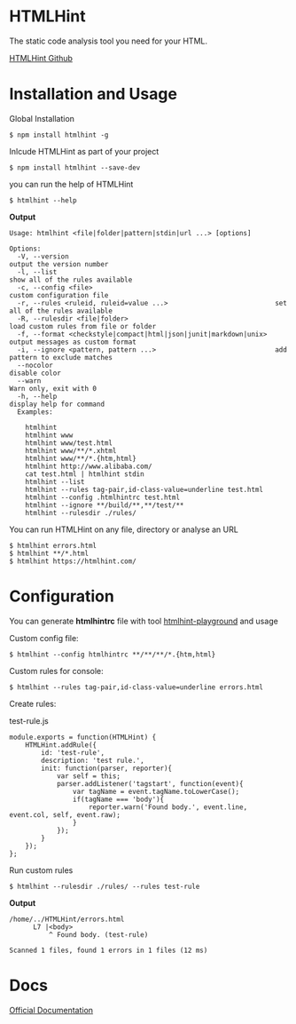 # HTMLHint
The static code analysis tool you need for your HTML.

[HTMLHint Github](http://localhost/)

# Installation and Usage
Global Installation

`$ npm install htmlhint -g`

Inlcude HTMLHint as part of your project

`$ npm install htmlhint --save-dev`

you can run the help of HTMLHint

`$ htmlhint --help`

**Output**
```
Usage: htmlhint <file|folder|pattern|stdin|url ...> [options]

Options:
  -V, --version                                                    output the version number
  -l, --list                                                       show all of the rules available
  -c, --config <file>                                              custom configuration file
  -r, --rules <ruleid, ruleid=value ...>                           set all of the rules available
  -R, --rulesdir <file|folder>                                     load custom rules from file or folder
  -f, --format <checkstyle|compact|html|json|junit|markdown|unix>  output messages as custom format
  -i, --ignore <pattern, pattern ...>                              add pattern to exclude matches
  --nocolor                                                        disable color
  --warn                                                           Warn only, exit with 0
  -h, --help                                                       display help for command
  Examples:

    htmlhint
    htmlhint www
    htmlhint www/test.html
    htmlhint www/**/*.xhtml
    htmlhint www/**/*.{htm,html}
    htmlhint http://www.alibaba.com/
    cat test.html | htmlhint stdin
    htmlhint --list
    htmlhint --rules tag-pair,id-class-value=underline test.html
    htmlhint --config .htmlhintrc test.html
    htmlhint --ignore **/build/**,**/test/**
    htmlhint --rulesdir ./rules/
```

You can run HTMLHint on any file, directory or analyse an URL

```
$ htmlhint errors.html
$ htmlhint **/*.html
$ htmlhint https://htmlhint.com/
```

# Configuration
You can generate **htmlhintrc** file with tool [htmlhint-playground](https://htmlhint-playground.netlify.app/) and usage

Custom config file:

`$ htmlhint --config htmlhintrc **/**/**/*.{htm,html}`

Custom rules for console:

`$ htmlhint --rules tag-pair,id-class-value=underline errors.html`

Create rules:

test-rule.js
```
module.exports = function(HTMLHint) {
    HTMLHint.addRule({
        id: 'test-rule',
        description: 'test rule.',
        init: function(parser, reporter){
            var self = this;
            parser.addListener('tagstart', function(event){
                var tagName = event.tagName.toLowerCase();
                if(tagName === 'body'){
                    reporter.warn('Found body.', event.line, event.col, self, event.raw);
                }
            });
        }
    });
};
```
Run custom rules

`$ htmlhint --rulesdir ./rules/ --rules test-rule`

**Output**

```
/home/../HTMLHint/errors.html
      L7 |<body>
          ^ Found body. (test-rule)

Scanned 1 files, found 1 errors in 1 files (12 ms)

```

# Docs
[Official Documentation](https://github.com/htmlhint/HTMLHint#-docs)
